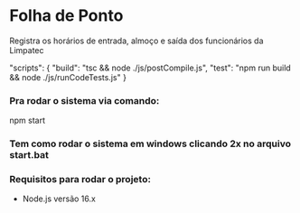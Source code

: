 # Folha de Ponto
Registra os horários de entrada, almoço e saída dos funcionários da Limpatec



"scripts": {
    "build": "tsc && node ./js/postCompile.js",
    "test": "npm run build && node ./js/runCodeTests.js"
  }


### Pra rodar o sistema via comando:
npm start

### Tem como rodar o sistema em windows clicando 2x no arquivo start.bat

### Requisitos para rodar o projeto:
- Node.js versão 16.x